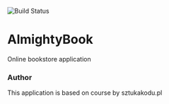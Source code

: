 ![Build Status](https://app.travis-ci.com/PosolonaMelasa/AlmightyBook.svg?branch=main)

# AlmightyBook
Online bookstore application

### Author
This application is based on course by sztukakodu.pl